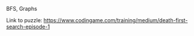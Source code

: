 
BFS, Graphs

Link to puzzle: https://www.codingame.com/training/medium/death-first-search-episode-1